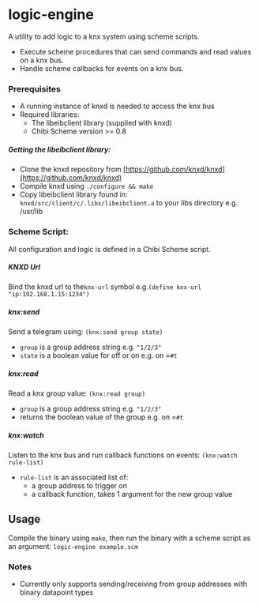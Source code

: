 # logic-engine
A utility to add logic to a knx system using scheme scripts.  
* Execute scheme procedures that can send commands and read values on a knx bus.  
* Handle scheme callbacks for events on a knx bus.  

### Prerequisites
* A running instance of knxd is needed to access the knx bus
* Required libraries:
    * The libeibclient library (supplied with knxd)
    * Chibi Scheme version >= 0.8

##### Getting the libeibclient library:
* Clone the knxd repository from [https://github.com/knxd/knxd](https://github.com/knxd/knxd)
* Compile knxd using `./configure && make`
* Copy libeibclient library found in: `knxd/src/client/c/.libs/libeibclient.a` to your libs directory e.g. /usr/lib

### Scheme Script:
All configuration and logic is defined in a Chibi Scheme script.  

##### KNXD Url
Bind the knxd url to the`knx-url` symbol e.g.`(define knx-url "ip:192.168.1.15:1234")`

##### knx:send
Send a telegram using: `(knx:send group state)`  
* `group` is a group address string e.g. `"1/2/3"`
* `state` is a boolean value for off or on e.g. on =`#t`

##### knx:read
Read a knx group value: `(knx:read group)`
* `group` is a group address string e.g. `"1/2/3"`
* returns the boolean value of the group e.g. on =`#t`

##### knx:watch
Listen to the knx bus and run callback functions on events: `(knx:watch rule-list)`
* `rule-list` is an associated list of:
  * a group address to trigger on
  * a callback function, takes 1 argument for the new group value

## Usage
Compile the binary using `make`, then run the binary with a scheme script as an argument: 
`logic-engine example.scm`

### Notes
* Currently only supports sending/receiving from group addresses with binary datapoint types